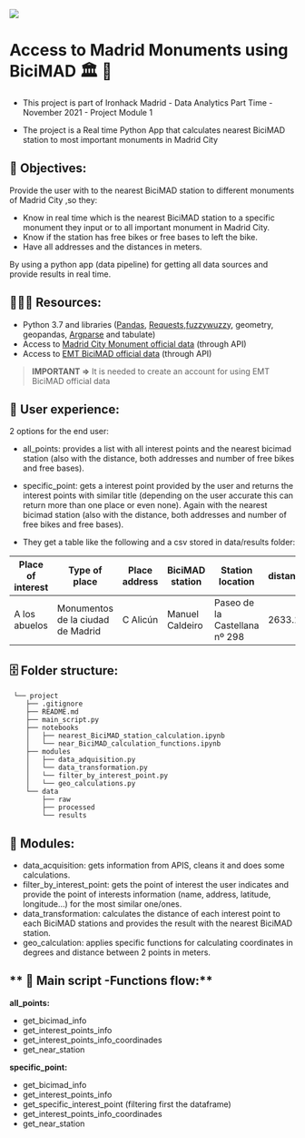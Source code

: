 <p align="left"><img src="https://cdn-images-1.medium.com/max/184/1*2GDcaeYIx_bQAZLxWM4PsQ@2x.png"></p>


# __Access to Madrid Monuments using BiciMAD 🏛 🚴__

- This project is part of Ironhack Madrid - Data Analytics Part Time - November 2021 - Project Module 1

- The project is a Real time Python App that calculates nearest BiciMAD station to most important monuments in Madrid City

## **🎯 Objectives:**
Provide the user with to the nearest BiciMAD station to different monuments of Madrid City ,so they:
- Know in real time which is the nearest BiciMAD station to a specific monument they input or to all important monument in Madrid City.
- Know if the station has free bikes or free bases to left the bike.
- Have all addresses and the distances in meters.

By using a python app (data pipeline) for getting all data sources and provide results in real time.


## **👩🏻‍💻 Resources:**
- Python 3.7 and libraries ([Pandas](https://pandas.pydata.org/pandas-docs/stable/reference/index.html), [Requests](https://requests.readthedocs.io/),[fuzzywuzzy](https://pypi.org/project/fuzzywuzzy/), geometry, geopandas, [Argparse](https://docs.python.org/3.7/library/argparse.html) and tabulate)
- Access to [Madrid City Monument official data](https://datos.madrid.es/nuevoMadrid/swagger-ui-master-2.2.10/dist/index.html?url=/egobfiles/api.datos.madrid.es.json#!/Monumentos32de32la32ciudad32de32Madrid/monumentos_ciudad_madrid_json) (through API)
- Access to [EMT BiciMAD official data](https://mobilitylabs.emtmadrid.es/sip/es/oauth/register?client_id=f2f08cad-4c18-4538-ae18-11da67819299&redirect_uri=aHR0cHM6Ly9tb2JpbGl0eWxhYnMuZW10bWFkcmlkLmVzL2Rlc2EvZXMvbG9naW4vYXV0aG9yaXplZA==&scope=&context=cG9ydGFs) (through API)

> __IMPORTANT =>__ It is needed to create an account for using EMT BiciMAD official data

## **👤 User experience:**
2 options for the end user:
- all_points: provides a list with all interest points and the nearest bicimad station (also with the distance, both addresses and number of free bikes and free bases).
- specific_point: gets a interest point provided by the user and returns the interest points with similar title (depending on the user accurate this can return more than one place or even none). Again with the nearest bicimad station (also with the distance, both addresses and number of free bikes and free bases).

- They get a table like the following and a csv stored in data/results folder:

| Place of interest | Type of place | Place address | BiciMAD station | Station location |  distance(m) | free bikes |  free bases |
|---------|----------|-------|------------|----------|-------|------------|----------|
| A los abuelos  | Monumentos de la ciudad de Madrid | C Alicún | Manuel Caldeiro | Paseo de la Castellana nº 298 |2633.11 |  9 |  15 |

## **🗄 Folder structure:**
```
 └── project
    ├── .gitignore
    ├── README.md
    ├── main_script.py
    ├── notebooks
    │   ├── nearest_BiciMAD_station_calculation.ipynb
    │   └── near_BiciMAD_calculation_functions.ipynb
    ├── modules
    │   ├── data_adquisition.py
    │   └── data_transformation.py
    │   └── filter_by_interest_point.py
    │   └── geo_calculations.py
    └── data
        ├── raw
        ├── processed
        └── results
 ```

 ## **🧩 Modules:**
- data_acquisition: gets information from APIS, cleans it and does some calculations.
- filter_by_interest_point: gets the point of interest the user indicates and provide the point of interests information (name, address, latitude, longitude…) for the most similar one/ones.
- data_transformation: calculates the distance of each interest point to each BiciMAD stations and provides the result with the nearest BiciMAD station.
- geo_calculation: applies specific functions for calculating coordinates in degrees and distance between 2 points in meters.


## ** 👑 Main script -Functions flow:**
**all_points:**
- get_bicimad_info
- get_interest_points_info
- get_interest_points_info_coordinades
- get_near_station

**specific_point:** 
- get_bicimad_info
- get_interest_points_info
- get_specific_interest_point (filtering first the dataframe)
- get_interest_points_info_coordinades
- get_near_station









 


 

